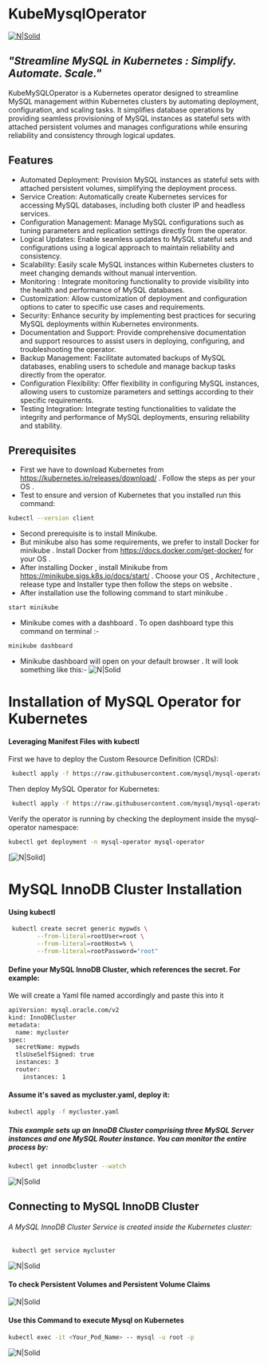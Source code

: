 # KubeMysqlOperator

[![N|Solid](https://i.postimg.cc/Pf2jxZ1F/1-Pbb5rmrwh-e-AFWXd8ws79-A.png)](https://kubernetes.io/)

## _"Streamline MySQL in Kubernetes : Simplify. Automate. Scale."_


KubeMySQLOperator is a Kubernetes operator designed to streamline MySQL management within Kubernetes clusters by automating deployment, configuration, and scaling tasks. It simplifies database operations by providing seamless provisioning of MySQL instances as stateful sets with attached persistent volumes and manages configurations while ensuring reliability and consistency through logical updates.


## Features

- Automated Deployment: Provision MySQL instances as stateful sets with attached persistent volumes, simplifying the deployment process.
- Service Creation: Automatically create Kubernetes services for accessing MySQL databases, including both cluster IP and headless services.
- Configuration Management: Manage MySQL configurations such as tuning parameters and replication settings directly from the operator.
- Logical Updates: Enable seamless updates to MySQL stateful sets and configurations using a logical approach to maintain reliability and consistency.
- Scalability: Easily scale MySQL instances within Kubernetes clusters to meet changing demands without manual intervention.
- Monitoring : Integrate monitoring functionality to provide visibility into the health and performance of MySQL databases.
- Customization: Allow customization of deployment and configuration options to cater to specific use cases and requirements.
- Security: Enhance security by implementing best practices for securing MySQL deployments within Kubernetes environments.
- Documentation and Support: Provide comprehensive documentation and support resources to assist users in deploying, configuring, and troubleshooting the operator.
- Backup Management: Facilitate automated backups of MySQL databases, enabling users to schedule and manage backup tasks directly from the operator.
- Configuration Flexibility: Offer flexibility in configuring MySQL instances, allowing users to customize parameters and settings according to their specific requirements.
- Testing Integration: Integrate testing functionalities to validate the integrity and performance of MySQL deployments, ensuring reliability and stability.

## Prerequisites
- First we have to download Kubernetes from https://kubernetes.io/releases/download/ . Follow the steps as per your OS .
- Test to ensure and version of Kubernetes that you installed run this command:
```sh
kubectl --version client
```
- Second prerequisite is to install Minikube.
- But minikube also has some requirements, we prefer to install Docker for minikube . Install Docker from https://docs.docker.com/get-docker/ for your OS . 
- After installing Docker , install Minikube from https://minikube.sigs.k8s.io/docs/start/ . Choose your OS , Architecture , release type and Installer type then follow the steps on website . 
- After installation use the following command to start minikube .
```sh
start minikube
```
- Minikube comes with a dashboard . To open dashboard type this command on terminal :-
```sh
minikube dashboard
```
- Minikube dashboard will open on your default browser . It will look something like this:-
![N|Solid](https://i.postimg.cc/59nbYwKj/Screenshot-from-2024-02-16-03-28-58.png)


#  Installation of MySQL Operator for Kubernetes
#### Leveraging Manifest Files with kubectl
First we have to  deploy the Custom Resource Definition (CRDs):
```sh
 kubectl apply -f https://raw.githubusercontent.com/mysql/mysql-operator/8.3.0-2.1.2/deploy/deploy-crds.yaml
```
Then deploy MySQL Operator for Kubernetes:
```sh
 kubectl apply -f https://raw.githubusercontent.com/mysql/mysql-operator/8.3.0-2.1.2/deploy/deploy-operator.yaml
```
Verify the operator is running by checking the deployment inside the mysql-operator namespace:
```sh
kubectl get deployment -n mysql-operator mysql-operator
```
[![N|Solid](https://i.postimg.cc/8c0M02ZY/Screenshot-from-2024-02-16-03-09-31.png)]

# MySQL InnoDB Cluster Installation
#### Using kubectl
```sh
 kubectl create secret generic mypwds \
        --from-literal=rootUser=root \
        --from-literal=rootHost=% \
        --from-literal=rootPassword="root"
```
#### Define your MySQL InnoDB Cluster, which references the secret. For example:
We will create a Yaml file named accordingly and paste this into it
```sh
apiVersion: mysql.oracle.com/v2
kind: InnoDBCluster
metadata:
  name: mycluster
spec:
  secretName: mypwds
  tlsUseSelfSigned: true
  instances: 3
  router:
    instances: 1
```
#### Assume it's saved as mycluster.yaml, deploy it:

```sh
kubectl apply -f mycluster.yaml
```
##### This example sets up an InnoDB Cluster comprising three MySQL Server instances and one MySQL Router instance. You can monitor the entire process by:
```sh
kubectl get innodbcluster --watch
```
![N|Solid](https://i.postimg.cc/5NDBJFVk/Screenshot-from-2024-02-16-03-34-16.png)

## Connecting to MySQL InnoDB Cluster
###### A MySQL InnoDB Cluster Service is created inside the Kubernetes cluster:
```sh
 kubectl get service mycluster
 ```
 ![N|Solid](https://i.postimg.cc/vZbQ4b5L/Screenshot-from-2024-02-16-03-42-59.png)
 #### To check Persistent Volumes and Persistent Volume Claims
 ![N|Solid]( https://i.postimg.cc/vZyxzRw3/Screenshot-from-2024-02-16-03-54-35.png)
 #### Use this Command to execute Mysql on Kubernetes
 ```sh
 kubectl exec -it <Your_Pod_Name> -- mysql -u root -p
```
![N|Solid](https://i.postimg.cc/0Qv8gvZB/Screenshot-from-2024-02-16-04-01-18.png)



